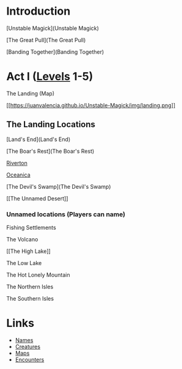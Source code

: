 # Introduction

[Unstable Magick](Unstable Magick)

[The Great Pull](The Great Pull)

[Banding Together](Banding Together)

# Act I ([Levels](Levels) 1-5)
The Landing (Map)

[[https://juanvalencia.github.io/Unstable-Magick/img/landing.png]]

## The Landing Locations
[Land's End](Land's End)

[The Boar's Rest](The Boar's Rest)

[Riverton](Riverton)

[Oceanica](Oceanica)

[The Devil's Swamp](The Devil's Swamp)

[[The Unnamed Desert]]

### Unnamed locations (Players can name)
Fishing Settlements

The Volcano

[[The High Lake]]

The Low Lake

The Hot Lonely Mountain

The Northern Isles

The Southern Isles

# Links

* [Names](https://www.fantasynamegenerators.com/dnd-elf-names.php)
* [Creatures](https://www.5esrd.com/database/creature/)
* [Maps](https://watabou.itch.io/)
* [Encounters](https://koboldplus.club/)